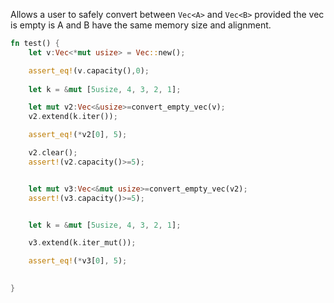 

Allows a user to safely convert between `Vec<A>` and `Vec<B>` provided the vec is empty is A and B have the same memory size and alignment.


```rust
fn test() {
    let v:Vec<*mut usize> = Vec::new();

    assert_eq!(v.capacity(),0);
    
    let k = &mut [5usize, 4, 3, 2, 1];

    let mut v2:Vec<&usize>=convert_empty_vec(v);
    v2.extend(k.iter());

    assert_eq!(*v2[0], 5);

    v2.clear();
    assert!(v2.capacity()>=5);


    let mut v3:Vec<&mut usize>=convert_empty_vec(v2);
    assert!(v3.capacity()>=5);


    let k = &mut [5usize, 4, 3, 2, 1];

    v3.extend(k.iter_mut());

    assert_eq!(*v3[0], 5);

    
}
```